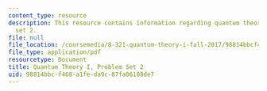 ```yaml
---
content_type: resource
description: This resource contains information regarding quantum theory I, problem
  set 2.
file: null
file_location: /coursemedia/8-321-quantum-theory-i-fall-2017/98814bbcf468a1feda9c87fa06108de7_MIT8_321F17_Pset2.pdf
file_type: application/pdf
resourcetype: Document
title: Quantum Theory I, Problem Set 2
uid: 98814bbc-f468-a1fe-da9c-87fa06108de7
---
```

